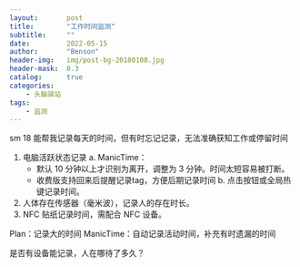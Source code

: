 ```yaml
---
layout:       post
title:        "工作时间监测"
subtitle:     ""
date:         2022-05-15
author:       "Benson"
header-img:   img/post-bg-20180108.jpg
header-mask:  0.3
catalog:      true
categories:
    - 头脑驿站
tags: 
    - 监测
---
```


sm 18 能帮我记录每天的时间，但有时忘记记录，无法准确获知工作或停留时间

1. 电脑活跃状态记录
   a. ManicTime：
    * 默认 10 分钟以上才识别为离开，调整为 3 分钟。时间太短容易被打断。
    * 收费版支持回来后提醒记录tag，方便后期记录时间
   b. 点击按钮或全局热键记录时间。
2. 人体存在传感器（毫米波），记录人的存在时长。
3. NFC 贴纸记录时间，需配合 NFC 设备。

Plan：记录大的时间
ManicTime：自动记录活动时间，补充有时遗漏的时间

是否有设备能记录，人在哪待了多久？
